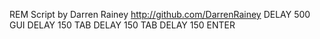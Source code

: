 REM Script by Darren Rainey http://github.com/DarrenRainey
DELAY 500
GUI
DELAY 150
TAB
DELAY 150
TAB
DELAY 150
ENTER
